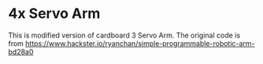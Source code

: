 # 4x Servo Arm
This is modified version of cardboard 3 Servo Arm.
The original code is from https://www.hackster.io/ryanchan/simple-programmable-robotic-arm-bd28a0